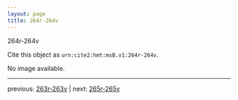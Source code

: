 ```yaml
---
layout: page
title: 264r-264v
---
```


264r-264v

Cite this object as `urn:cite2:hmt:msB.v1:264r-264v`.

No image available. 



---

previous: [263r-263v](../263r-263v/) | next: [265r-265v](../265r-265v/)